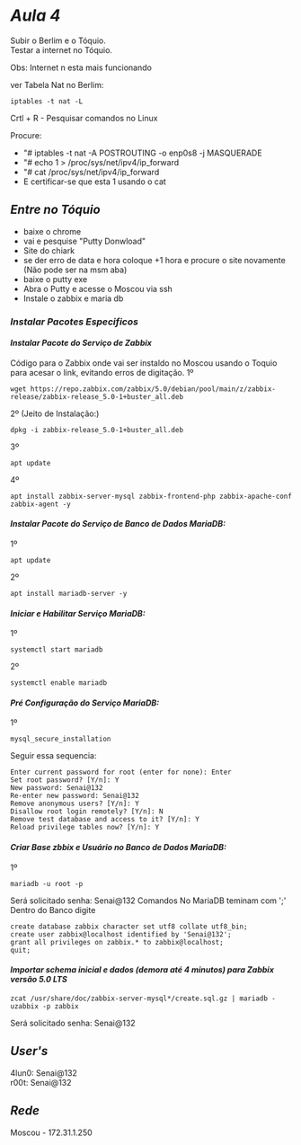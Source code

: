 # *Aula 4*

Subir o Berlim e o Tóquio.                
Testar a internet no Tóquio.              

Obs: Internet n esta mais funcionando

ver Tabela Nat no Berlim:
~~~
iptables -t nat -L
~~~

Crtl + R - Pesquisar comandos no Linux       

Procure:
* "# iptables -t nat -A POSTROUTING -o enp0s8 -j MASQUERADE
* "# echo 1 > /proc/sys/net/ipv4/ip_forward
* "# cat /proc/sys/net/ipv4/ip_forward
* E certificar-se que esta 1 usando o cat


## *Entre no Tóquio*
* baixe o chrome
* vai e pesquise "Putty Donwload" 
* Site do chiark 
*  se der erro de data e hora coloque +1 hora e procure o site novamente (Não pode ser na msm aba)
* baixe o putty exe 
* Abra o Putty e acesse o Moscou via ssh 
* Instale o zabbix e maria db


### *Instalar Pacotes Especificos*
#### *Instalar Pacote do Serviço de Zabbix*
Código para o Zabbix onde vai ser instaldo no Moscou usando o Toquio para acesar o link, evitando erros de digitação.
1º
~~~
wget https://repo.zabbix.com/zabbix/5.0/debian/pool/main/z/zabbix-release/zabbix-release_5.0-1+buster_all.deb
~~~
2º (Jeito de Instalação:)
~~~
dpkg -i zabbix-release_5.0-1+buster_all.deb
~~~
3º
~~~
apt update 
~~~
4º
~~~
apt install zabbix-server-mysql zabbix-frontend-php zabbix-apache-conf zabbix-agent -y
~~~

#### *Instalar Pacote do Serviço de Banco de Dados MariaDB:*
1º
~~~
apt update
~~~
2º
~~~
apt install mariadb-server -y
~~~

#### *Iniciar e Habilitar Serviço MariaDB:*
1º
~~~
systemctl start mariadb
~~~
2º
~~~
systemctl enable mariadb
~~~
#### *Pré Configuração do Serviço MariaDB:*
1º
~~~
mysql_secure_installation
~~~
Seguir essa sequencia:
~~~
Enter current password for root (enter for none): Enter
Set root password? [Y/n]: Y
New password: Senai@132
Re-enter new password: Senai@132
Remove anonymous users? [Y/n]: Y
Disallow root login remotely? [Y/n]: N
Remove test database and access to it? [Y/n]: Y
Reload privilege tables now? [Y/n]: Y
~~~

#### *Criar Base zbbix e Usuário no Banco de Dados MariaDB:*
1º
~~~
mariadb -u root -p
~~~
Será solicitado senha: Senai@132
Comandos No MariaDB teminam com ';'
Dentro do Banco digite
~~~ 
create database zabbix character set utf8 collate utf8_bin;
create user zabbix@localhost identified by 'Senai@132';
grant all privileges on zabbix.* to zabbix@localhost;
quit;
~~~
#### *Importar schema inicial e dados (demora até 4 minutos) para Zabbix versão 5.0 LTS*
~~~
zcat /usr/share/doc/zabbix-server-mysql*/create.sql.gz | mariadb -uzabbix -p zabbix
~~~
Será solicitado senha: Senai@132



## *User's*
4lun0: Senai@132                   
r00t: Senai@132            

## *Rede*
Moscou - 172.31.1.250
